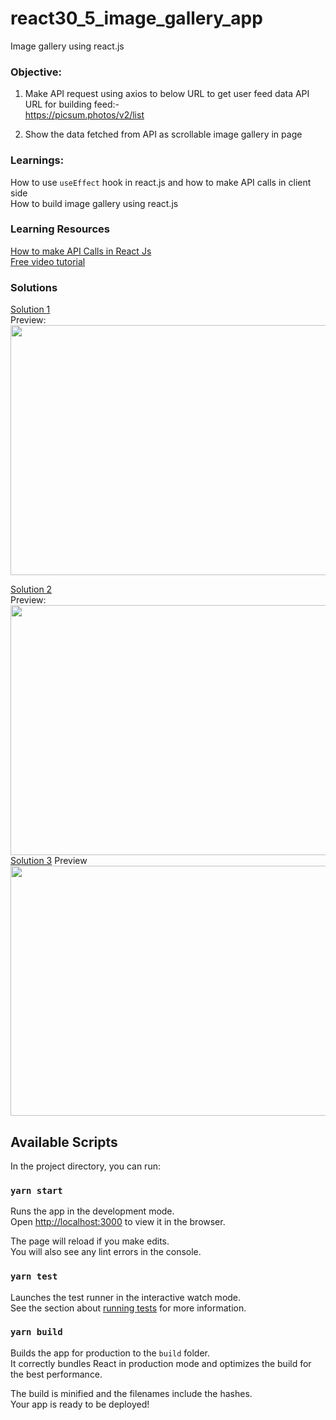 # react30_5_image_gallery_app
Image gallery using react.js

### Objective:
1. Make API request using axios to below URL to get user feed data 
API URL for building feed:-   
https://picsum.photos/v2/list

2. Show the data fetched from API as scrollable image gallery in page

### Learnings:
How to use `useEffect` hook in react.js and how to make API calls in client side  
How to build image gallery using react.js


### Learning Resources     
[How to make API Calls in React Js](https://reactjs.org/docs/faq-ajax.html)     
[Free video tutorial](https://www.youtube.com/watch?v=U9T6YkEDkMo)

### Solutions
[Solution 1](https://github.com/codeclassifiers/react30_5_image_gallery_app/tree/master/solution_1)    
Preview:  
<img src="https://res.cloudinary.com/dk22rcdch/image/upload/v1602524091/Blogimages/Screenshot_2020-10-12_at_11.02.46_PM_huwkgm.png" height="400" width="600" />    


[Solution 2](https://github.com/codeclassifiers/react30_5_image_gallery_app/tree/master/solution_2)   
Preview:  
<img src="https://res.cloudinary.com/dk22rcdch/image/upload/v1602524058/Blogimages/Screenshot_2020-10-12_at_11.01.59_PM_fg30j5.png" height="400" width="600" />    
[Solution 3](https://github.com/ZsuzsaMano/react30_5_image_gallery_app/tree/css-by-zsuzsa/solution_3)
Preview   
<img src="https://res.cloudinary.com/dk22rcdch/image/upload/v1602560542/Blogimages/sol3.001_rpxrq4.jpg" height="400" width="600" />  

## Available Scripts

In the project directory, you can run:

### `yarn start`

Runs the app in the development mode.<br />
Open [http://localhost:3000](http://localhost:3000) to view it in the browser.

The page will reload if you make edits.<br />
You will also see any lint errors in the console.

### `yarn test`

Launches the test runner in the interactive watch mode.<br />
See the section about [running tests](https://facebook.github.io/create-react-app/docs/running-tests) for more information.

### `yarn build`

Builds the app for production to the `build` folder.<br />
It correctly bundles React in production mode and optimizes the build for the best performance.

The build is minified and the filenames include the hashes.<br />
Your app is ready to be deployed!
